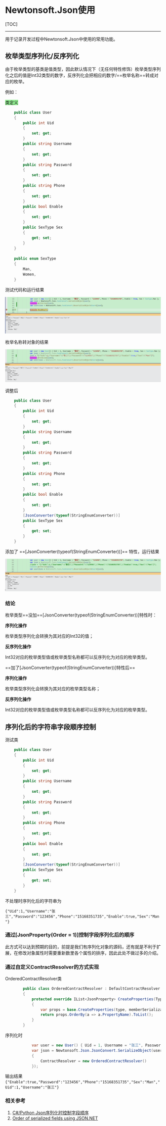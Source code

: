 # Newtonsoft.Json使用

[TOC]

---

用于记录开发过程中Newtonsoft.Json中使用的常用功能。

## 枚举类型序列化/反序列化

由于枚举类型的基类是值类型，因此默认情况下（无任何特性修饰）枚举类型序列化之后的值是Int32类型的数字，反序列化会把相应的数字/==枚举名称==转成对应的枚举。

例如：

<span style="background-color:lightgreen">类定义</span>

```C#
    public class User
    {
        public int Uid
        {
            set; get;
        }
        public string Username
        {
            set; get;
        }
        public string Password
        {
            set; get;
        }
        public string Phone
        {
            set; get;
        }
        public bool Enable
        {
            set; get;
        }
        public SexType Sex
        {
            get; set;
        }
    }

    public enum SexType
    {
        Man,
        Women,
    }
```

测试代码和运行结果

![image-20230518205603580](../Images/Newtonsoft.Json/image-20230518205603580.png)

枚举名称转对象的结果

![image-20230519092946722](../Images/Newtonsoft.Json/image-20230519092946722.png)

调整后

```C#
    public class User
    {
        public int Uid
        {
            set; get;
        }
        public string Username
        {
            set; get;
        }
        public string Password
        {
            set; get;
        }
        public string Phone
        {
            set; get;
        }
        public bool Enable
        {
            set; get;
        }
        [JsonConverter(typeof(StringEnumConverter))]
        public SexType Sex
        {
            get; set;
        }
    }
```

添加了 ==[JsonConverter(typeof(StringEnumConverter))]== 特性，运行结果

![image-20230519092613894](../Images/Newtonsoft.Json/image-20230519092613894.png)

### 结论

枚举类型==没加==[JsonConverter(typeof(StringEnumConverter))]特性时：

**序列化操作**

枚举类型序列化会转换为其对应的Int32的值；

**反序列化操作**

Int32对应的枚举类型值或枚举类型名称都可以反序列化为对应的枚举类型。

==加了[JsonConverter(typeof(StringEnumConverter))]特性后==

**序列化操作**

枚举类型序列化会转换为其对应的枚举类型名称；

**反序列化操作**

Int32对应的枚举类型值或枚举类型名称都可以反序列化为对应的枚举类型。

## 序列化后的字符串字段顺序控制

测试类

```C#
    public class User
    {
        public int Uid
        {
            set; get;
        }
        public string Username
        {
            set; get;
        }
        public string Password
        {
            set; get;
        }
        public string Phone
        {
            set; get;
        }
        public bool Enable
        {
            set; get;
        }
        [JsonConverter(typeof(StringEnumConverter))]
        public SexType Sex
        {
            get; set;
        }
    }
```

不处理时序列化后的字符串为

`{"Uid":1,"Username":"张三","Password":"123456","Phone":"15168351735","Enable":true,"Sex":"Man"}`

### 通过[JsonProperty(Order = 1)]控制字段序列化后的顺序

此方式可以达到预期的目的，前提是我们有序列化对象的源码，还有就是不利于扩展，在修改对象属性时需要重新数里各个属性的排序，因此此处不做过多的介绍。

### 通过自定义**ContractResolver**的方式实现

OrderedContractResolver类

```C#
        public class OrderedContractResolver : DefaultContractResolver
        {
            protected override IList<JsonProperty> CreateProperties(Type type, MemberSerialization memberSerialization)
            {
                var props = base.CreateProperties(type, memberSerialization);
                return props.OrderBy(a => a.PropertyName).ToList();
            }
        }
```

序列化时

```C#
            var user = new User() { Uid = 1, Username = "张三", Password = "123456", Phone = "15168351735", Enable = true, Sex = SexType.Man };
            var json = Newtonsoft.Json.JsonConvert.SerializeObject(user, new JsonSerializerSettings()
            {
                ContractResolver = new OrderedContractResolver()
            });
```

输出结果
`{"Enable":true,"Password":"123456","Phone":"15168351735","Sex":"Man","Uid":1,"Username":"张三"}`

### 相关参考

1. [C#/Python Json序列化时控制字段顺序](https://www.freeaihub.com/post/2047.html)
2. [Order of serialized fields using JSON.NET](https://stackoverflow.com/questions/3330989/order-of-serialized-fields-using-json-net)
